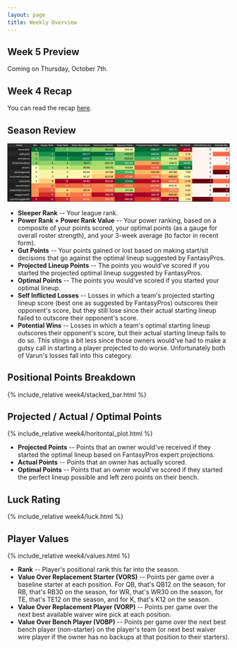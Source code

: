 ```yaml
---
layout: page
title: Weekly Overview
---
```


## Week 5 Preview
Coming on Thursday, October 7th. 

## Week 4 Recap
You can read the recap [here](https://houserealest.substack.com/p/week-4-recap?justPublished=true).

## Season Review
 ![Week Overview](/week4/week4.png)
* **Sleeper Rank** -- Your league rank.
* **Power Rank + Power Rank Value** -- Your power ranking, based on a composite of your points scored, your optimal points (as a gauge for overall roster strength), and your 3-week average (to factor in recent form). 
* **Gut Points** -- Your points gained or lost based on making start/sit decisions that go against the optimal lineup suggested by FantasyPros. 
* **Projected Lineup Points** -- The points you would've scored if you started the projected optimal lineup suggested by FantasyPros.
* **Optimal Points** -- The points you would've scored if you started your optimal lineup.
* **Self Inflicted Losses** -- Losses in which a team's projected starting lineup score (best one as suggested by FantasyPros) outscores their opponent's score, but they still lose since their actual starting lineup failed to outscore their opponent's score.
* **Potential Wins** -- Losses in which a team's optimal starting lineup outscores their opponent's score, but their actual starting lineup fails to do so. This stings a bit less since those owners would've had to make a gutsy call in starting a player projected to do worse. Unfortunately both of Varun's losses fall into this category. 

## Positional Points Breakdown
{% include_relative week4/stacked_bar.html %}

## Projected / Actual / Optimal Points
{% include_relative week4/horitontal_plot.html %}
* **Projected Points** -- Points that an owner would've received if they started the optimal lineup based on FantasyPros expert projections. 
* **Actual Points** -- Points that an owner has actually scored. 
* **Optimal Points** -- Points that an owner would've scored if they started the perfect lineup possible and left zero points on their bench. 

## Luck Rating
{% include_relative week4/luck.html %}

## Player Values
{% include_relative week4/values.html %}
* **Rank** -- Player's positional rank this far into the season.
* **Value Over Replacement Starter (VORS)** -- Points per game over a baseline starter at each position. For QB, that's QB12 on the season, for RB, that's RB30 on the season, for WR, that's WR30 on the season, for TE, that's TE12 on the season, and for K, that's K12 on the season.
* **Value Over Replacement Player (VORP)** -- Points per game over the next best available waiver wire pick at each position. 
* **Value Over Bench Player (VOBP)** -- Points per game over the next best bench player (non-starter) on the player's team (or next best waiver wire player if the owner has no backups at that position to their starters). 
